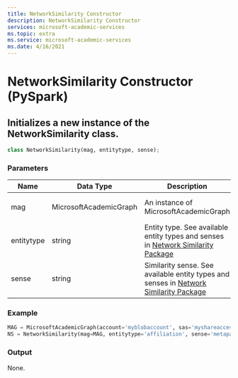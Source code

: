 ```yaml
---
title: NetworkSimilarity Constructor
description: NetworkSimilarity Constructor
services: microsoft-academic-services
ms.topic: extra
ms.service: microsoft-academic-services
ms.date: 4/16/2021
---
```

# NetworkSimilarity Constructor (PySpark)

## Initializes a new instance of the NetworkSimilarity class.

  ```Python
  class NetworkSimilarity(mag, entitytype, sense);
  ```

### Parameters

| Name | Data Type | Description | Example |
| --- | --- | --- | --- |
| mag | MicrosoftAcademicGraph | An instance of MicrosoftAcademicGraph | See example below |
| entitytype | string | Entity type. See available entity types and senses in [Network Similarity Package](network-similarity.md#available-senses) | 'affiliation' |
| sense | string | Similarity sense. See available entity types and senses in [Network Similarity Package](network-similarity.md#available-senses) | 'metapath' |

### Example

   ```Python
   MAG = MicrosoftAcademicGraph(account='myblobaccount', sas='myshareaccesssignature', container='mycontainer', version='mag/2020-01-01')
   NS = NetworkSimilarity(mag=MAG, entitytype='affiliation', sense='metapath')
   ```

### Output

None.
